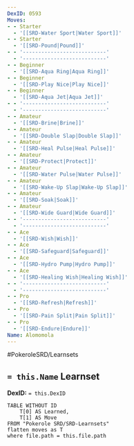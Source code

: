 ```yaml
---
DexID: 0593
Moves:
- - Starter
  - '[[SRD-Water Sport|Water Sport]]'
- - Starter
  - '[[SRD-Pound|Pound]]'
- - '---------------------------'
  - '---------------------------'
- - Beginner
  - '[[SRD-Aqua Ring|Aqua Ring]]'
- - Beginner
  - '[[SRD-Play Nice|Play Nice]]'
- - Beginner
  - '[[SRD-Aqua Jet|Aqua Jet]]'
- - '---------------------------'
  - '---------------------------'
- - Amateur
  - '[[SRD-Brine|Brine]]'
- - Amateur
  - '[[SRD-Double Slap|Double Slap]]'
- - Amateur
  - '[[SRD-Heal Pulse|Heal Pulse]]'
- - Amateur
  - '[[SRD-Protect|Protect]]'
- - Amateur
  - '[[SRD-Water Pulse|Water Pulse]]'
- - Amateur
  - '[[SRD-Wake-Up Slap|Wake-Up Slap]]'
- - Amateur
  - '[[SRD-Soak|Soak]]'
- - Amateur
  - '[[SRD-Wide Guard|Wide Guard]]'
- - '---------------------------'
  - '---------------------------'
- - Ace
  - '[[SRD-Wish|Wish]]'
- - Ace
  - '[[SRD-Safeguard|Safeguard]]'
- - Ace
  - '[[SRD-Hydro Pump|Hydro Pump]]'
- - Ace
  - '[[SRD-Healing Wish|Healing Wish]]'
- - '---------------------------'
  - '---------------------------'
- - Pro
  - '[[SRD-Refresh|Refresh]]'
- - Pro
  - '[[SRD-Pain Split|Pain Split]]'
- - Pro
  - '[[SRD-Endure|Endure]]'
Name: Alomomola
---
```


#PokeroleSRD/Learnsets

## `= this.Name` Learnset

**DexID:** `= this.DexID`

```dataview
TABLE WITHOUT ID
    T[0] AS Learned,
    T[1] AS Move
FROM "Pokerole SRD/SRD-Learnsets"
flatten moves as T
where file.path = this.file.path
```
